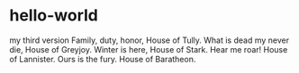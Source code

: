 # hello-world
my third version
Family, duty, honor, House of Tully.
What is dead my never die, House of Greyjoy.
Winter is here, House of Stark.
Hear me roar! House of Lannister.
Ours is the fury. House of Baratheon.
